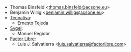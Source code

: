 - Thomas Binsfeld \<<thomas.binsfeld@acsone.eu>\>
- Benjamin Willig \<<benjamin.willig@acsone.eu>\>
- [Tecnativa](https://www.tecnativa.com):
  - Ernesto Tejeda
- [Sygel](https://www.sygel.es):
  - Manuel Regidor
- [Factor Libre](https://factorlibre.com):
  - Luis J. Salvatierra \<<luis.salvatierra@factorlibre.com>\>
